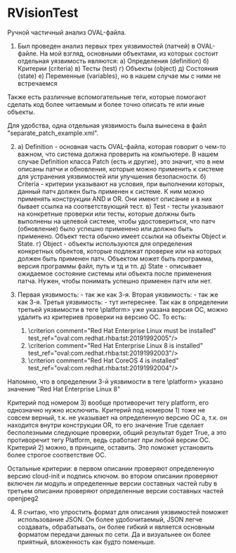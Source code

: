 # RVisionTest

Ручной частичный анализ OVAL-файла.

1. Был проведен анализ первых трех уязвимостей (патчей) в OVAL-файле. 
На мой взгляд, основными объектами, из которых состоит отдельная уязвимость являются:
 	а) Определения (definition)
	б) Критерии (сriteria)
	в) Тесты (test)
	г) Объекты (object)
	д) Состояния (state)
	е) Переменные (variables), но в нашем случае мы с ними не встречаемся

Также есть различные вспомогательные теги, которые помогают сделать код более читаемым и более точно описать те или иные объекты.

Для удобства, одна отдельная уязвимость была вынесена в файл "separate_patch_example.xml". 

2.
	a) Definition - основная часть OVAL-файла, которая говорит о чем-то важном, что система должна проверить на компьютере. В нашем случае Definition класса Patch (есть и другие), это значит, что в нем описаны патчи и обновления, которые можно применить к системе для устранения уязвимостей или улучшения безопасности.
	б) Criteria - критерии указывают на условия, при выполнении которых, данный патч должен быть применен к системе. К ним можно применять конструкции AND и OR. Они имеют описание и в них бывает ссылка на соответствующий тест.
	в) Test - тесты указывают на конкретные проверки или тесты, которые должны быть выполнены на целевой системе, чтобы удостовериться, что патч (обновление) было успешно применено или должно быть применено. Объект теста обычно имеет ссылки на объекты Object и State.
	г) Object - объекты используются для определения конкретных объектов, которые подлежат проверке или на которых должен быть применен патч. Объектом может быть программа, версия программы файл, путь и тд и тп.
	д) State - описывает ожидаемое состояние системы или объекта после применения патча. Нужен, чтобы понимать успешно применен патч или нет.

3. 
	Первая уязвимость:
		- так же как 3-я.
	Вторая уязвимость:
		- так же как 3-я.
	Третья уязвимость: 
		- тут интереснее. Так как в определении третьей уязвимости в теге \platform> уже указана версия ОС, можно удалить из критериев проверки на версию ОС. То есть:
	
  	1) \criterion comment="Red Hat Enterprise Linux must be installed" test_ref="oval:com.redhat.rhba:tst:20191992005"/>
  	2) \criterion comment="Red Hat Enterprise Linux 8 is installed" test_ref="oval:com.redhat.rhba:tst:20191992003"/>
  	3) \criterion comment="Red Hat CoreOS 4 is installed" test_ref="oval:com.redhat.rhba:tst:20191992004"/>

Напомню, что в определении 3-й уязвимости в теге \platform> указано значение "Red Hat Enterprise Linux 8"

Критерий под номером 3) вообще противоречит тегу platform, его однозначно нужно исключить. Критерий под номером 1) тоже не совсем верный, т.к. не указывает на определенную версию ОС а, т.к. он находится внутри конструкции OR, то его значение True сделает бесполезными следующие проверки, общий результат будет True, а это противоречит тегу Platform, ведь сработает при любой версии ОС. Критерий 2) можно, в принципе, оставить. Это поможет установить более строгое соответствие ОС.

Остальные критерии: 
	в первом описании проверяют определенную версию cloud-init и подпись ключом.
	во втором описании проверяют включен ли модуль и определенные версии составных частей ruby 
	в третьем описании проверяют определенные версии составных частей openjpeg2


4. Я считаю, что упростить формат для описания уязвимостей поможет использование JSON. Он более удобочитаемый, JSON легче создавать, обрабатывать, он более гибкий и является основным форматом передачи данных по сети. Да и визуальнее он более приятный, вложенность как будто поменьше.





	
